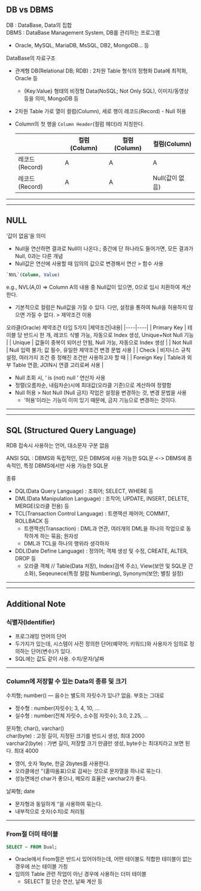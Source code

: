 ## **DB vs DBMS**

DB : DataBase, Data의 집합    
DBMS : DataBase Management System, DB를 관리하는 프로그램

- Oracle, MySQL, MariaDB, MsSQL, DB2, MongoDB… 등

DataBase의 자료구조
- 관계형 DB(Relational DB; RDB) : 2차원 Table 형식의 정형화 Data에 최적화, Oracle 등
    - {Key:Value} 형태의 비정형 Data(NoSQL; Not Only SQL), 이미지/동영상 등을 의미, MongoDB 등
- 2차원 Table 가로 열이 컬럼(Column), 세로 행이 레코드(Record) - Null 허용
- Column의 첫 행을 `Column Header`(컬럼 헤더)라 지칭한다.
    
    
    |  | 컬럼(Column) | 컬럼(Column) | 컬럼(Column) |
    | --- | --- | --- | --- |
    | 레코드(Record) | A | A | A |
    | 레코드(Record) | A | A | Null(값이 없음) |

---
---

## **NULL**

‘값이 없음’을 의미
- Null을 연산하면 결과로 Null이 나온다.; 중간에 단 하나라도 들어가면, 모든 결과가 Null, 0과는 다른 개념
- Null값은 연산에 사용할 때 임의의 값으로 변경해서 연산 > 함수 사용
``` SQL
`NVL`(Column, Value)
```
 e.g., NVL(A,0) => Column A의 내용 중 Null값이 있으면, 0으로 임시 치환하여 계산한다.
- 기본적으로 컬럼은 Null값을 가질 수 있다. 다만, 설정을 통하여 Null을 허용하지 않으면 가질 수 없다. > 제약조건 이용

오라클(Oracle) 제약조건 타입 5가지
|제약조건|내용|
|----|----|
| Primary Key | 테이블 당 반드시 한 개, 레코드 식별 가능, 자동으로 Index 생성, Unique+Not Null 기능 |
| Unique | 값들이 중복이 되어선 안됨, Null 가능, 자동으로 Index 생성 |
| Not Null | Null 입력 불가; 값 필수, 유일한 제약조건 변경 문법 사용 |
| Check | 비지니스 규칙 설정, 여러가지 조건 중 정해진 조건만 사용하고자 할 때 |
| Foreign Key | Table과 외부 Table 연결; JOIN시 연결 고리로써 사용 |

- Null 조회 시, ‘ is (not) null ’ 연산자 사용
- 정렬(오름차순, 내림차순)시에 최대값(오라클 기준)으로 계산하여 정렬함
- Null 허용 > Not Null (Null 금지) 작업은 설정을 변경하는 것, 변경 문법을 사용
    - ‘허용’이라는 기능이 이미 있기 때문에, 금지 기능으로 변경하는 것이다.

---
---

## **SQL (Structured Query Language)**

RDB 접속시 사용하는 언어, 대소문자 구분 없음

ANSI SQL : DBMS와 독립적인, 모든 DBMS에 사용 가능한 SQL문 <-> DBMS에 종속적인, 특정 DBMS에서만 사용 가능한 SQL문

종류

- DQL(Data Query Language) : 조회어; SELECT, WHERE 등
- DML(Data Manipulation Language) : 조작어; UPDATE, INSERT, DELETE, MERGE(오라클 전용) 등
- TCL(Transaction Control Language) : 트랜잭션 제어어; COMMIT, ROLLBACK 등
    - 트랜잭션(Transaction) : DML과 연관, 여러개의 DML을 하나의 작업으로 동작하게 하는 묶음; 원자성
    - DML과 TCL을 하나의 행위라 생각하자
- DDL(Date Define Language) : 정의어; 객체 생성 및 수정, CREATE, ALTER, DROP 등
    - 오라클 객체 // Table(Data 저장), Index(검색 주소), View(보안 및 SQL문 간소화), Seqeunece(특정 컬럼 Numbering), Synonym(보안; 별칭 설정)

---
---

## **Additional Note**

### 식별자(Identifier)

- 프로그래밍 언어의 단어
- 두가지가 있는데, 시스템이 사전 정의한 단어(예약어; 키워드)와 사용자가 임의로 정의하는 단어(변수)가 있다.
- SQL에는 값도 같이 사용. 수치/문자/날짜

---


### Column에 저장할 수 있는 Data의 종류 및 크기

수치형; number() — 음수는 별도의 자릿수가 있나? 없음. 부호는 그대로    
- 정수형 : number(자릿수); 3, 4, 10, …
- 실수형 : number(전체 자릿수, 소수점 자릿수); 3.0, 2.25, …

문자형; char(), varchar()    
char(byte) : 고정 길이, 지정된 크기를 반드시 생성, 최대 2000    
varchar2(byte) : 가변 길이, 저장할 크기 만큼만 생성, byte수는 최대치라고 보면 된다. 최대 4000
- 영어, 숫자 1byte, 한글 2bytes를 사용한다.
- 오라클에선 ‘’(홑따옴표)으로 감싸는 것으로 문자열을 하나로 묶는다.
- 성능면에선 char가 좋으나, 메모리 효율은 varchar2가 좋다.

날짜형; date
- 문자형과 동일하게 ‘’을 사용하여 묶는다.
- 내부적으로 숫자(수치)로 처리됨

---

### From절 더미 테이블
``` SQL
SELECT ~ FROM Dual;
```
- Oracle에서 From절은 반드시 있어야하는데, 어떤 테이블도 적합한 테이블이 없는 경우에 쓰는 테이블 가칭
- 임의의 Table 관련 작업이 아닌 경우에 사용하는 더미 테이블
    - SELECT 절 단순 연산, 날짜 계산 등


